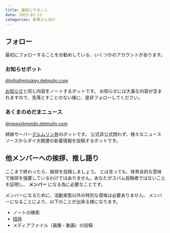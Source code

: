 ```yaml
---
title: 最初にやること
date: 2023-03-23
categories: 新規さん向け
---
```


## フォロー

最初にフォローすることをお勧めしている、いくつかのアカウントがあります。

### お知らせボット

[@info@misskey.delmulin.com](https://misskey.delmulin.com/@info)

[お知らせ](https://misskey.delmulin.com/announcements)と同じ内容をノートするボットです。
お知らせには大事な内容が含まれますので、見落とすことのない様に、是非フォローしてください。

### あくまのめだまニュース

[@news@mstdn.delmulin.com](https://mstdn.delmulin.com/@news)

姉妹サーバー[デルムリン丼](https://mstdn.delmulin.com/)のボットです。
公式非公式問わず、様々なニュースソースからダイ大関連の新着情報を投稿するボットです。

## 他メンバーへの挨拶、推し語り

ここまで終わったら、挨拶を投稿しましょう。
とは言っても、体育会的な意味で挨拶を強要しているわけではありません。あなたがスパム投稿者ではないことを証明し、 __メンバー__ になる為に必要なことです。

メンバーになるために、活動実態以外の特別な資格は必要ありません。
メンバーになることにより、以下のことが出来る様になります。

- ノートの検索
- [招待](/articles/招待)
- メディアファイル（画像・動画）の投稿
